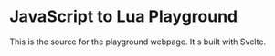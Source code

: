 # JavaScript to Lua Playground

This is the source for the playground webpage. It's built with Svelte.
